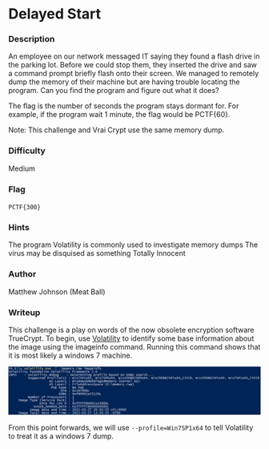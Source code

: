 # Delayed Start


### Description
An employee on our network messaged IT saying they found a flash drive in the parking lot. Before we could stop them, they inserted the drive and saw a command prompt briefly flash onto their screen. We managed to remotely dump the memory of their machine but are having trouble locating the program. Can you find the program and figure out what it does?

The flag is the number of seconds the program stays dormant for. For example, if the program wait 1 minute, the flag would be PCTF{60}.

Note: This challenge and Vrai Crypt use the same memory dump.

### Difficulty
Medium

### Flag
`PCTF{300}`

### Hints
The program Volatility is commonly used to investigate memory dumps
The virus may be disquised as something Totally Innocent

### Author
Matthew Johnson (Meat Ball)

### Writeup
This challenge is a play on words of the now obsolete encryption software TrueCrypt.
To begin, use [Volatility](https://www.volatilityfoundation.org/) to identify some base information about the image using the imageinfo command. Running this command shows that it is most likely a windows 7 machine.

<p align="center"><img src="https://github.com/MasonCompetitiveCyber/PatriotCTF2022-Public/blob/main/writeup-images/VolatilityImageInfo.PNG?raw=true"></p>

From this point forwards, we will use `--profile=Win7SP1x64` to tell Volatility to treat it as a windows 7 dump.
